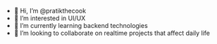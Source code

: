 - 👋 Hi, I’m @pratikthecook
- 👀 I’m interested in UI/UX 
- 🌱 I’m currently learning backend technologies
- 💞️ I’m looking to collaborate on realtime projects that affect daily life

<!---
pratikthecook/pratikthecook is a ✨ special ✨ repository because its `README.md` (this file) appears on your GitHub profile.
You can click the Preview link to take a look at your changes.
--->
